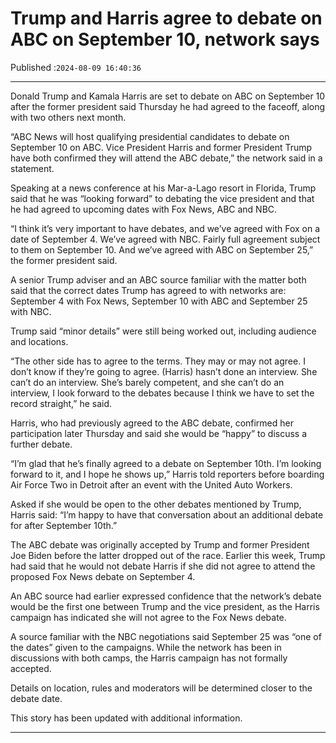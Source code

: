# Trump and Harris agree to debate on ABC on September 10, network says

Published :`2024-08-09 16:40:36`

---

Donald Trump and Kamala Harris are set to debate on ABC on September 10 after the former president said Thursday he had agreed to the faceoff, along with two others next month.

“ABC News will host qualifying presidential candidates to debate on September 10 on ABC. Vice President Harris and former President Trump have both confirmed they will attend the ABC debate,” the network said in a statement.

Speaking at a news conference at his Mar-a-Lago resort in Florida, Trump said that he was “looking forward” to debating the vice president and that he had agreed to upcoming dates with Fox News, ABC and NBC.

“I think it’s very important to have debates, and we’ve agreed with Fox on a date of September 4. We’ve agreed with NBC. Fairly full agreement subject to them on September 10. And we’ve agreed with ABC on September 25,” the former president said.

A senior Trump adviser and an ABC source familiar with the matter both said that the correct dates Trump has agreed to with networks are: September 4 with Fox News, September 10 with ABC and September 25 with NBC.

Trump said “minor details” were still being worked out, including audience and locations.

“The other side has to agree to the terms. They may or may not agree. I don’t know if they’re going to agree. (Harris) hasn’t done an interview. She can’t do an interview. She’s barely competent, and she can’t do an interview, I look forward to the debates because I think we have to set the record straight,” he said.

Harris, who had previously agreed to the ABC debate, confirmed her participation later Thursday and said she would be “happy” to discuss a further debate.

“I’m glad that he’s finally agreed to a debate on September 10th. I’m looking forward to it, and I hope he shows up,” Harris told reporters before boarding Air Force Two in Detroit after an event with the United Auto Workers.

Asked if she would be open to the other debates mentioned by Trump, Harris said: “I’m happy to have that conversation about an additional debate for after September 10th.”

The ABC debate was originally accepted by Trump and former President Joe Biden before the latter dropped out of the race. Earlier this week, Trump had said that he would not debate Harris if she did not agree to attend the proposed Fox News debate on September 4.

An ABC source had earlier expressed confidence that the network’s debate would be the first one between Trump and the vice president, as the Harris campaign has indicated she will not agree to the Fox News debate.

A source familiar with the NBC negotiations said September 25 was “one of the dates” given to the campaigns. While the network has been in discussions with both camps, the Harris campaign has not formally accepted.

Details on location, rules and moderators will be determined closer to the debate date.

This story has been updated with additional information.

---

